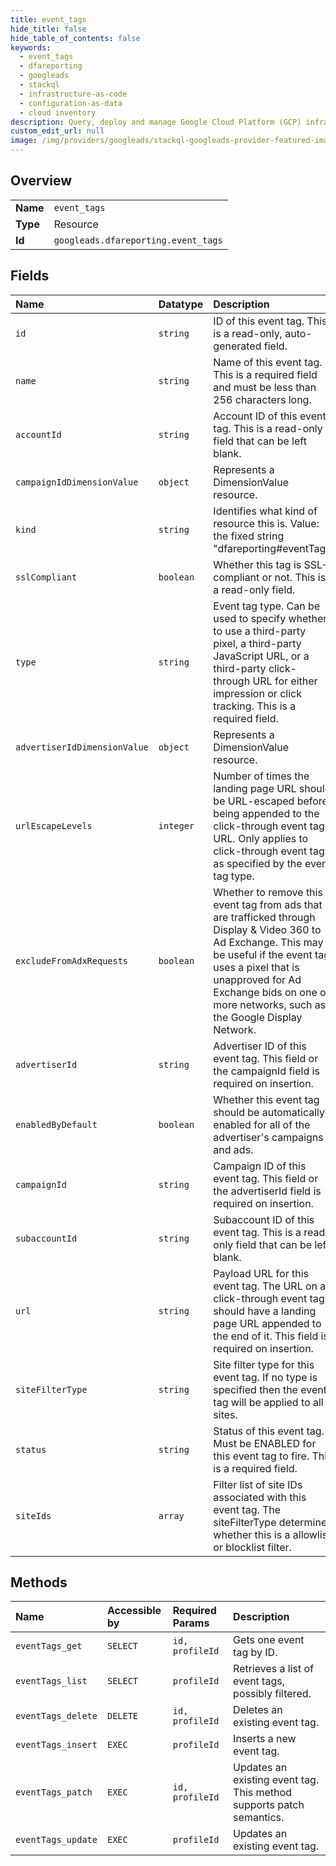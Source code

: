 ```yaml
---
title: event_tags
hide_title: false
hide_table_of_contents: false
keywords:
  - event_tags
  - dfareporting
  - googleads    
  - stackql
  - infrastructure-as-code
  - configuration-as-data
  - cloud inventory
description: Query, deploy and manage Google Cloud Platform (GCP) infrastructure and resources using SQL
custom_edit_url: null
image: /img/providers/googleads/stackql-googleads-provider-featured-image.png
---
```

  
    

## Overview
<table><tbody>
<tr><td><b>Name</b></td><td><code>event_tags</code></td></tr>
<tr><td><b>Type</b></td><td>Resource</td></tr>
<tr><td><b>Id</b></td><td><code>googleads.dfareporting.event_tags</code></td></tr>
</tbody></table>

## Fields
| Name | Datatype | Description |
|:-----|:---------|:------------|
| `id` | `string` | ID of this event tag. This is a read-only, auto-generated field. |
| `name` | `string` | Name of this event tag. This is a required field and must be less than 256 characters long. |
| `accountId` | `string` | Account ID of this event tag. This is a read-only field that can be left blank. |
| `campaignIdDimensionValue` | `object` | Represents a DimensionValue resource. |
| `kind` | `string` | Identifies what kind of resource this is. Value: the fixed string "dfareporting#eventTag". |
| `sslCompliant` | `boolean` | Whether this tag is SSL-compliant or not. This is a read-only field. |
| `type` | `string` | Event tag type. Can be used to specify whether to use a third-party pixel, a third-party JavaScript URL, or a third-party click-through URL for either impression or click tracking. This is a required field. |
| `advertiserIdDimensionValue` | `object` | Represents a DimensionValue resource. |
| `urlEscapeLevels` | `integer` | Number of times the landing page URL should be URL-escaped before being appended to the click-through event tag URL. Only applies to click-through event tags as specified by the event tag type. |
| `excludeFromAdxRequests` | `boolean` | Whether to remove this event tag from ads that are trafficked through Display & Video 360 to Ad Exchange. This may be useful if the event tag uses a pixel that is unapproved for Ad Exchange bids on one or more networks, such as the Google Display Network. |
| `advertiserId` | `string` | Advertiser ID of this event tag. This field or the campaignId field is required on insertion. |
| `enabledByDefault` | `boolean` | Whether this event tag should be automatically enabled for all of the advertiser's campaigns and ads. |
| `campaignId` | `string` | Campaign ID of this event tag. This field or the advertiserId field is required on insertion. |
| `subaccountId` | `string` | Subaccount ID of this event tag. This is a read-only field that can be left blank. |
| `url` | `string` | Payload URL for this event tag. The URL on a click-through event tag should have a landing page URL appended to the end of it. This field is required on insertion. |
| `siteFilterType` | `string` | Site filter type for this event tag. If no type is specified then the event tag will be applied to all sites. |
| `status` | `string` | Status of this event tag. Must be ENABLED for this event tag to fire. This is a required field. |
| `siteIds` | `array` | Filter list of site IDs associated with this event tag. The siteFilterType determines whether this is a allowlist or blocklist filter. |
## Methods
| Name | Accessible by | Required Params | Description |
|:-----|:--------------|:----------------|:------------|
| `eventTags_get` | `SELECT` | `id, profileId` | Gets one event tag by ID. |
| `eventTags_list` | `SELECT` | `profileId` | Retrieves a list of event tags, possibly filtered. |
| `eventTags_delete` | `DELETE` | `id, profileId` | Deletes an existing event tag. |
| `eventTags_insert` | `EXEC` | `profileId` | Inserts a new event tag. |
| `eventTags_patch` | `EXEC` | `id, profileId` | Updates an existing event tag. This method supports patch semantics. |
| `eventTags_update` | `EXEC` | `profileId` | Updates an existing event tag. |

